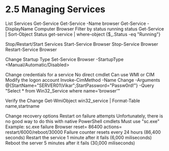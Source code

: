 # 2.5 Managing Services

List Services
    Get-Service
    Get-Service -Name browser
    Get-Service -DisplayName Computer Browser
    Filter by status running status
        Get-Service | Sort-Object Status
        get-service | where-object {$_.Status -eq "Running"}

Stop/Restart/Start Services
    Start-Service Browser
    Stop-Service Browser
    Restart-Service Browser

Change Startup Type
    Set-Service Browser -StartupType <Manual/Automatic/Disabled>

Change credentials for a service
    No direct cmdlet
    Can use WMI or CIM
    Modify the logon account
     Invoke-CimMethod -Name Change -Arguments @{StartName="SERVER01\Vikar";StartPassword="Passw0rd!"} -Query "Select * from Win32_Service where name='browser'"

Verify the Change
    Get-WmiObject win32_service | Format-Table name,startname

Change recovery options
    Restart on failure attempts
    Unfortunately, there is no good way to do this with native PowerShell cmdlets
    Must use "sc.exe"
    Example:
     sc.exe failure Browser reset= 86400 actions= restart/6000/reboot/30000
     Failure counter resets every 24 hours (86,400 seconds)
     Restart the service 1 minute after it fails (6,000 miliseconds)
     Reboot the server 5 minutes after it fails (30,000 miliseconds)